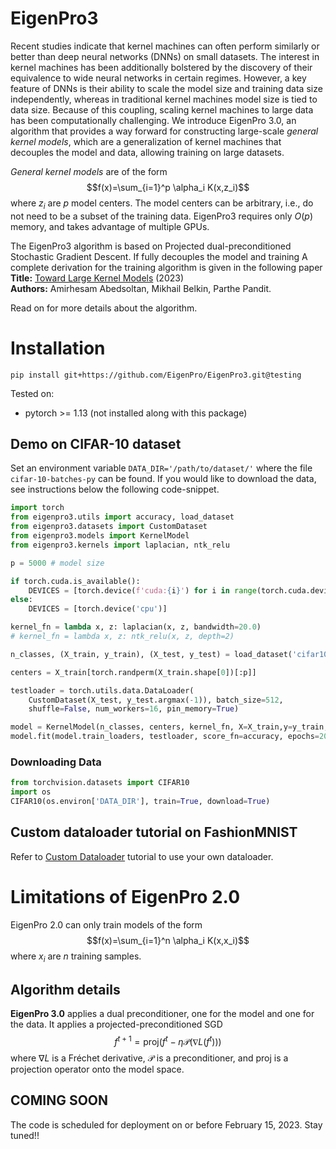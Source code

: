 # EigenPro3

Recent studies indicate that kernel machines can often perform similarly  or better than deep neural networks (DNNs) on small datasets. The interest in kernel machines has been additionally bolstered by the discovery of their equivalence to wide neural networks in certain regimes. 
However, a key feature of DNNs is their ability to scale the model size and training data size independently, whereas in traditional kernel machines model size is tied to data size. Because of this coupling, scaling kernel machines to large data has been computationally challenging. 
We introduce EigenPro 3.0, an algorithm that provides a way forward  for constructing large-scale *general kernel models*, which are a generalization of kernel machines that decouples the model and data, allowing training on large datasets. 

*General kernel models* are of the form
$$f(x)=\sum_{i=1}^p \alpha_i K(x,z_i)$$
where $z_i$ are $p$ model centers. The model centers can be arbitrary, i.e., do not need to be a subset of the training data. EigenPro3 requires only $O(p)$ memory, and takes advantage of multiple GPUs.

The EigenPro3 algorithm is based on Projected dual-preconditioned Stochastic Gradient Descent. If fully decouples the model and training
A complete derivation for the training algorithm is given in the following paper  
**Title:** [Toward Large Kernel Models](https://arxiv.org/abs/2302.02605) (2023)  
**Authors:** Amirhesam Abedsoltan, Mikhail Belkin, Parthe Pandit.

Read on for more details about the algorithm.

# Installation
```
pip install git+https://github.com/EigenPro/EigenPro3.git@testing
```
Tested on:
- pytorch >= 1.13 (not installed along with this package)

## Demo on CIFAR-10 dataset
Set an environment variable `DATA_DIR='/path/to/dataset/'` where the file `cifar-10-batches-py` can be found. If you would like to download the data, see instructions below the following code-snippet.
```python
import torch
from eigenpro3.utils import accuracy, load_dataset
from eigenpro3.datasets import CustomDataset
from eigenpro3.models import KernelModel
from eigenpro3.kernels import laplacian, ntk_relu

p = 5000 # model size

if torch.cuda.is_available():
    DEVICES = [torch.device(f'cuda:{i}') for i in range(torch.cuda.device_count())]
else:
    DEVICES = [torch.device('cpu')]

kernel_fn = lambda x, z: laplacian(x, z, bandwidth=20.0)
# kernel_fn = lambda x, z: ntk_relu(x, z, depth=2)

n_classes, (X_train, y_train), (X_test, y_test) = load_dataset('cifar10')

centers = X_train[torch.randperm(X_train.shape[0])[:p]]

testloader = torch.utils.data.DataLoader(
    CustomDataset(X_test, y_test.argmax(-1)), batch_size=512,
    shuffle=False, num_workers=16, pin_memory=True)

model = KernelModel(n_classes, centers, kernel_fn, X=X_train,y=y_train,devices = DEVICE_LIST)
model.fit(model.train_loaders, testloader, score_fn=accuracy, epochs=20)
```
### Downloading Data
```python
from torchvision.datasets import CIFAR10
import os
CIFAR10(os.environ['DATA_DIR'], train=True, download=True)
```
## Custom dataloader tutorial on FashionMNIST
Refer to [Custom Dataloader](https://github.com/EigenPro/EigenPro3/blob/testing/demos/Custom_dataloader.ipynb) tutorial to use your own dataloader.
# Limitations of EigenPro 2.0
EigenPro 2.0 can only train models of the form $$f(x)=\sum_{i=1}^n \alpha_i K(x,x_i)$$ where $x_i$ are $n$ training samples.

## Algorithm details
**EigenPro 3.0** applies a dual preconditioner, one for the model and one for the data. It applies a projected-preconditioned SGD
$$f^{t+1}=\mathrm{proj}(f^t - \eta\mathcal{P}(\nabla L(f^t)))$$
where $\nabla L$ is a Fréchet derivative, $\mathcal{P}$ is a preconditioner, and $\textrm{proj}$ is a projection operator onto the model space.

## COMING SOON
The code is scheduled for deployment on or before February 15, 2023. Stay tuned!!
